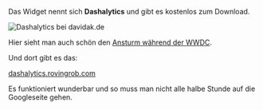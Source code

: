 <!--
.. title: Dashboard Widget für Google Analytics
.. slug: 429-dashboard-widget-fur-google-analytics
.. date: 2008-06-15 13:35:25
.. tags: Blog,Google,Mac,OS X,Internet
.. description: 
.. type: text
-->

Das Widget nennt sich **Dashalytics** und gibt es kostenlos zum Download.

![Dashalytics bei davidak.de](/images/dashalytics.jpg)
<!-- TEASER_END -->

Hier sieht man auch schön den [Ansturm während der WWDC](/420-wwdc-2008-live-stream/).

Und dort gibt es das:

[dashalytics.rovingrob.com](http://dashalytics.rovingrob.com/)

Es funktioniert wunderbar und so muss man nicht alle halbe Stunde auf die Googleseite gehen.
